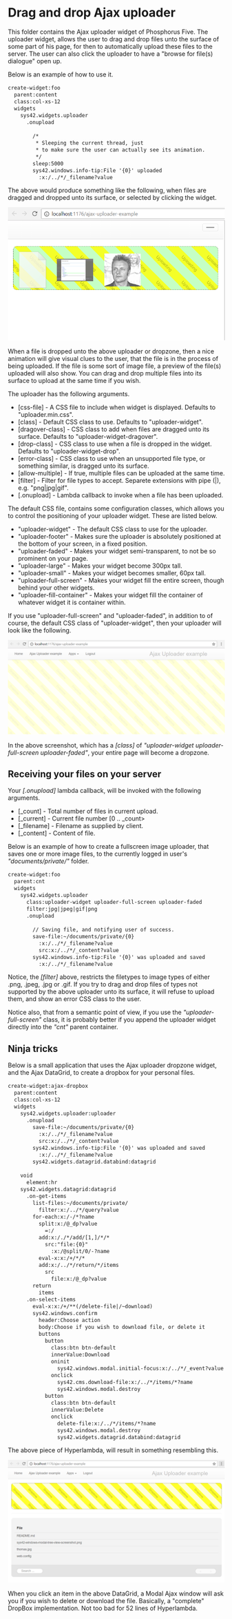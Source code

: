 
Drag and drop Ajax uploader
========

This folder contains the Ajax uploader widget of Phosphorus Five. The uploader widget, allows the user to drag and drop files
unto the surface of some part of his page, for then to automatically upload these files to the server. The user can also click the uploader
to have a "browse for file(s) dialogue" open up.

Below is an example of how to use it.

```
create-widget:foo
  parent:content
  class:col-xs-12
  widgets
    sys42.widgets.uploader
      .onupload

        /*
         * Sleeping the current thread, just 
         * to make sure the user can actually see its animation.
         */
        sleep:5000
        sys42.windows.info-tip:File '{0}' uploaded
          :x:/../*/_filename?value
```

The above would produce something like the following, when files are dragged and dropped unto its surface, or selected by clicking the widget.

![alt tag](screenshots/ajax-uploader-example-screenshot.png)

When a file is dropped unto the above uploader or dropzone, then a nice animation will give visual clues to the user, that the file is in the
process of being uploaded. If the file is some sort of image file, a preview of the file(s) uploaded will also show. You can drag and drop multiple
files into its surface to upload at the same time if you wish.

The uploader has the following arguments.

* [css-file] - A CSS file to include when widget is displayed. Defaults to "uploader.min.css".
* [class] - Default CSS class to use. Defaults to "uploader-widget".
* [dragover-class] - CSS class to add when files are dragged unto its surface. Defaults to "uploader-widget-dragover".
* [drop-class] - CSS class to use when a file is dropped in the widget. Defaults to "uploader-widget-drop".
* [error-class] - CSS class to use when an unsupported file type, or something similar, is dragged unto its surface.
* [allow-multiple] - If true, multiple files can be uploaded at the same time.
* [filter] - Filter for file types to accept. Separete extensions with pipe (|), e.g. "png|jpg|gif".
* [.onupload] - Lambda callback to invoke when a file has been uploaded.

The default CSS file, contains some configuration classes, which allows you to control the positioning of your uploader widget. These are listed below.

* "uploader-widget" - The default CSS class to use for the uploader.
* "uploader-footer" - Makes sure the uploader is absolutely positioned at the bottom of your screen, in a fixed position.
* "uploader-faded" - Makes your widget semi-transparent, to not be so prominent on your page.
* "uploader-large" - Makes your widget become 300px tall.
* "uploader-small" - Makes your widget becomes smaller, 60px tall.
* "uploader-full-screen" - Makes your widget fill the entire screen, though behind your other widgets.
* "uploader-fill-container" - Makes your widget fill the container of whatever widget it is container within.

If you use "uploader-full-screen" and "uploader-faded", in addition to of course, the default CSS class of "uploader-widget", then your uploader
will look like the following.

![alt tag](screenshots/ajax-uploader-example-screenshot-fullscreen.png)

In the above screenshot, which has a *[class]* of _"uploader-widget uploader-full-screen uploader-faded"_, your entire page will become a dropzone.

## Receiving your files on your server

Your *[.onupload]* lambda callback, will be invoked with the following arguments.

* [_count] - Total number of files in current upload.
* [_current] - Current file number [0 .. _count>
* [_filename] - Filename as supplied by client.
* [_content] - Content of file.

Below is an example of how to create a fullscreen image uploader, that saves one or more image files, to the currently logged in 
user's _"documents/private/"_ folder.

```
create-widget:foo
  parent:cnt
  widgets
    sys42.widgets.uploader
      class:uploader-widget uploader-full-screen uploader-faded
      filter:jpg|jpeg|gif|png
      .onupload

        // Saving file, and notifying user of success.
        save-file:~/documents/private/{0}
          :x:/../*/_filename?value
          src:x:/../*/_content?value
        sys42.windows.info-tip:File '{0}' was uploaded and saved
          :x:/../*/_filename?value
```

Notice, the *[filter]* above, restricts the filetypes to image types of either .png, .jpeg, .jpg or .gif. If 
you try to drag and drop files of types not supported by the above uploader unto its surface, it will refuse
to upload them, and show an error CSS class to the user.

Notice also, that from a semantic point of view, if you use the _"uploader-full-screen"_ class, it is probably
better if you append the uploader widget directly into the _"cnt"_ parent container.

## Ninja tricks

Below is a small application that uses the Ajax uploader dropzone widget, and the Ajax DataGrid, to create a dropbox for your personal files.

```
create-widget:ajax-dropbox
  parent:content
  class:col-xs-12
  widgets
    sys42.widgets.uploader:uploader
      .onupload
        save-file:~/documents/private/{0}
          :x:/../*/_filename?value
          src:x:/../*/_content?value
        sys42.windows.info-tip:File '{0}' was uploaded and saved
          :x:/../*/_filename?value
        sys42.widgets.datagrid.databind:datagrid

    void
      element:hr
    sys42.widgets.datagrid:datagrid
      .on-get-items
        list-files:~/documents/private/
          filter:x:/../*/query?value
        for-each:x:/-/*?name
          split:x:/@_dp?value
            =:/
          add:x:/./*/add/[1,]/*/*
            src:"file:{0}"
              :x:/@split/0/-?name
          eval-x:x:/+/*/*
          add:x:/../*/return/*/items
            src
              file:x:/@_dp?value
        return
          items
      .on-select-items
        eval-x:x:/+/**(/delete-file|/~download)
        sys42.windows.confirm
          header:Choose action
          body:Choose if you wish to download file, or delete it
          buttons
            button
              class:btn btn-default
              innerValue:Download
              oninit
                sys42.windows.modal.initial-focus:x:/../*/_event?value
              onclick
                sys42.cms.download-file:x:/../*/items/*?name
                sys42.windows.modal.destroy
            button
              class:btn btn-default
              innerValue:Delete
              onclick
                delete-file:x:/../*/items/*?name
                sys42.windows.modal.destroy
                sys42.widgets.datagrid.databind:datagrid
```

The above piece of Hyperlambda, will result in something resembling this.

![alt tag](screenshots/ajax-dropbox-example-screenshot.png)

When you click an item in the above DataGrid, a Modal Ajax window will ask you if you wish to delete or download 
the file. Basically, a "complete" DropBox implementation. Not too bad for 52 lines of Hyperlambda.
